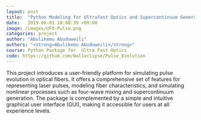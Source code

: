 ```yaml
---
layout: post
title:  "Python Modeling for Ultrafast Optics and Supercontinuum Generation"
date:   2019-06-01 18:08:39 +00:00
image: /images/UFO-Pulse.png
categories: project
author: "Abulikemu Abuduweili"
authors: "<strong>Abulikemu Abuduweili</strong>"
course: Python Package for  Ultra Fast Optics
code: https://github.com/Walleclipse/Pulse_Evolution
---
```



This project introduces a user-friendly platform for simulating pulse evolution in optical fibers. 
It offers a comprehensive set of features for representing laser pulses, modeling fiber characteristics, 
and simulating nonlinear processes such as four-wave mixing and supercontinuum generation. The package is complemented by a simple and intuitive graphical user interface (GUI), 
making it accessible for users at all experience levels.